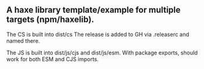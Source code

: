 ## A haxe library template/example for multiple targets (npm/haxelib).

The CS is built into dist/cs
The release is added to GH via .releaserc and named there. 

The JS is built into dist/js/cjs and dist/js/esm.
With package exports, should work for both ESM and CJS imports.
